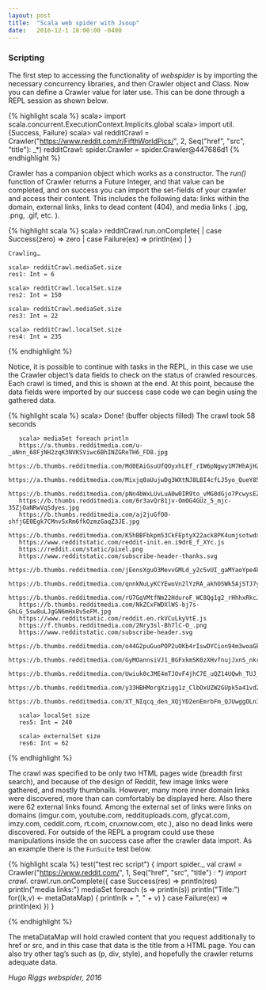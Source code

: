 ```yaml
---
layout: post
title:  "Scala web spider with Jsoup"
date:   2016-12-1 18:00:00 -0400
---
```


### Scripting 

The first step to accessing the functionality of *webspider* is by importing the necessary concurrency libraries, and then Crawler object and Class. Now you can define a Crawler value for later use. This can be done through a REPL session as shown below.

{% highlight scala %}
scala> import scala.concurrent.ExecutionContext.Implicits.global
scala> import util.{Success, Failure}
scala> val redditCrawl = Crawler("https://www.reddit.com/r/FifthWorldPics/", 2, Seq("href", "src", "title"): _*)
redditCrawl: spider.Crawler = spider.Crawler@447686d1
{% endhighlight %}

Crawler has a companion object which works as a constructor. The *run()* function of Crawler returns a Future Integer, and that value can be completed, and on success you can import the set-fields of your crawler and access their content. This includes the following data: links within the domain, external links, links to dead content (404), and media links ( .jpg, .png,  .gif, etc. ).

{% highlight scala %}
	scala> redditCrawl.run.onComplete{
	     | case Success(zero) => zero
	     | case Failure(ex) => println(ex)
	     | }

	Crawling…

	scala> redditCrawl.mediaSet.size
	res1: Int = 6

	scala> redditCrawl.localSet.size
	res2: Int = 150

	scala> redditCrawl.mediaSet.size
	res3: Int = 22

	scala> redditCrawl.localSet.size
	res4: Int = 235
{% endhighlight %}


Notice, it is possible to continue with tasks in the REPL, in this case we use the Crawler object’s data fields to check on the status of crawled resources. Each crawl is timed, and this is shown at the end. At this point, because the data fields were imported by our success case code we can begin using the gathered data.

{% highlight scala %}
       scala> 
       Done! (buffer objects filled)
       The crawl took 58 seconds

       scala> mediaSet foreach println
       https://a.thumbs.redditmedia.com/u-_aNnn_68FjNH2zqK3NVKSViwc6BhINZGReTH6_FD8.jpg
       https://b.thumbs.redditmedia.com/Md0EAiGsuUfQOyxhLEf_rIW6pNgwy1M7HhAjHZcev2E.jpg
       https://a.thumbs.redditmedia.com/Mixjq0aUujwDg3WXtNJ8LBI4cfLJ5yo_QueY85HONR8.jpg
       https://b.thumbs.redditmedia.com/pNn4bWxLUvLuA0w0IR9to_vMG0dGjo7PcwysEZ5r7nE.jpg
       https://b.thumbs.redditmedia.com/6r3avQr81jv-OmOG4GUz_5_mjc-35ZjOaNRwVqSdyes.jpg
       https://b.thumbs.redditmedia.com/aj2juGfOO-shfjGE0Egk7CMnvSxRm6fkOzmzGaqZ3JE.jpg
       https://b.thumbs.redditmedia.com/K5hBBFbkpm53CkFEptyX22ack8PK4umjsotwdxBB1_o.jpg
       https://www.redditstatic.com/reddit-init.en.i9drE_f_XYc.js
       https://reddit.com/static/pixel.png
       https://www.redditstatic.com/subscribe-header-thanks.svg
       https://b.thumbs.redditmedia.com/jEensXguO3MevvGMLd_y2c5vUI_gaMYaoYpe4kOqgaI.jpg
       https://b.thumbs.redditmedia.com/qnnkNuLyKCYEwoVn2lYzRA_akhOSWk5AjSTJ7yFr2ho.jpg
       https://b.thumbs.redditmedia.com/rU7GqVMtfNm22HduroF_WC8Qg1g2_rHhhxRkcJ4I0uM.jpg
       https://b.thumbs.redditmedia.com/NkZCxFWDXlWS-bj7s-GhLG_5sw8uLJgGN6mHx8v5eFM.jpg
       https://www.redditstatic.com/reddit.en.rkVCuLkyVtE.js
       https://f.thumbs.redditmedia.com/2Nry3sl-Bh7lC-O_.png
       https://www.redditstatic.com/subscribe-header.svg
       https://b.thumbs.redditmedia.com/o44G2puGuoPOP2uOKb4rIswDYCion94m3woaGk75lFw.jpg
       https://b.thumbs.redditmedia.com/GyMOannsiVJ1_BGFxkmSK0zXHvfnujJxnS_nkrDBXQc.jpg
       https://b.thumbs.redditmedia.com/Uwiuk0cJME4mTJOvF4jhC7E_uQZ14UQwh_TUJ_Vniqg.jpg
       https://b.thumbs.redditmedia.com/y33HBHMorgXzigg1z_ClbOxUZW2GUpk5a41vd2usrjE.jpg
       https://b.thumbs.redditmedia.com/XT_NIqcq_den_XQjYD2enEmrbFm_QJUwggOLnI8jZ8A.jpg

       scala> localSet size
       res5: Int = 240

       scala> externalSet size
       res6: Int = 62
{% endhighlight %}

The crawl was specified to be only two HTML pages wide (breadth first search), and because of the design of Reddit, few image links were gathered, and mostly thumbnails. However, many more inner domain links were discovered, more than can comfortably be displayed here. Also there were 62 external links found. Among the external set of links were links on domains (imgur.com, youtube.com, reddituploads.com, gfycat.com, imzy.com, ceddit.com, rt.com, cruxnow.com, etc.), also no dead links were discovered. For outside of the REPL a program could use these manipulations inside the on success case after the crawler data import. As an example there is the `FunSuite` test below.

{% highlight scala %}
test("test rec script") {
	import spider._
	val crawl = Crawler("https://www.reddit.com/", 1, Seq("href", "src", "title") : _*)
	import crawl._
	crawl.run.onComplete({
		case Success(res) => 
			println(res)
			println("media links:")
			mediaSet foreach (s => println(s))
			println("Title:")
			for((k,v) <- metaDataMap) {
				println(k + ", " + v)
			}
		case Failure(ex) => println(ex)
	})
}

{% endhighlight %}

The metaDataMap will hold crawled content that you request additionally to href or src, and in this case that data is the title from a HTML page. You can also try other tag’s such as (p, div, style), and hopefully the crawler returns adequate data.

*Hugo Riggs
webspider, 2016*
